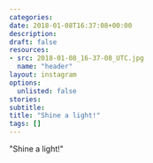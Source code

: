 ```yaml
---
categories:
date: 2018-01-08T16:37:08+00:00
description:
draft: false
resources:
- src: 2018-01-08_16-37-08_UTC.jpg
  name: "header"
layout: instagram
options:
  unlisted: false
stories:
subtitle:
title: "Shine a light!"
tags: []
---
```


"Shine a light!"
